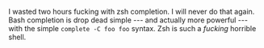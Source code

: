 I wasted two hours fucking with zsh completion. I will never do that
again. Bash completion is drop dead simple --- and actually more
powerful --- with the simple `complete -C foo foo` syntax. Zsh is such a
*fucking* horrible shell.
